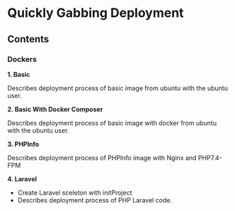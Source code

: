 # Quickly Gabbing Deployment

## Contents

### Dockers

**1. Basic**

Describes deployment process of basic image from ubuntu with the ubuntu user.

**2. Basic With Docker Composer**

Describes deployment process of basic image with docker from ubuntu with the ubuntu user.

**3. PHPInfo**

Describes deployment process of PHPInfo image with Nginx and PHP7.4-FPM

**4. Laravel**

- Create Laravel sceleton with initProject
- Describes deployment process of PHP Laravel code.
